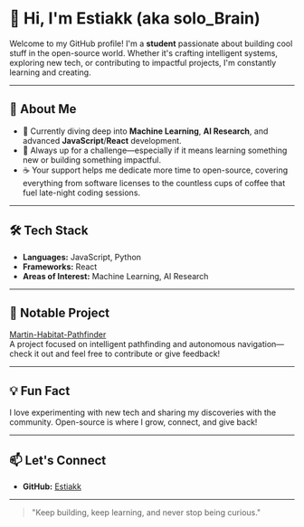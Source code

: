 # 👋 Hi, I'm Estiakk (aka solo_Brain)

Welcome to my GitHub profile! I'm a **student** passionate about building cool stuff in the open-source world. Whether it's crafting intelligent systems, exploring new tech, or contributing to impactful projects, I'm constantly learning and creating.

---

## 🚀 About Me

- 🌱 Currently diving deep into **Machine Learning**, **AI Research**, and advanced **JavaScript**/**React** development.
- 🧠 Always up for a challenge—especially if it means learning something new or building something impactful.
- ☕ Your support helps me dedicate more time to open-source, covering everything from software licenses to the countless cups of coffee that fuel late-night coding sessions.

---

## 🛠️ Tech Stack

- **Languages:** JavaScript, Python
- **Frameworks:** React
- **Areas of Interest:** Machine Learning, AI Research

---

## 🌟 Notable Project

[Martin-Habitat-Pathfinder](https://github.com/Estiakk/Martin-Habitat-Pathfinder)  
A project focused on intelligent pathfinding and autonomous navigation—check it out and feel free to contribute or give feedback!

---

## 💡 Fun Fact

I love experimenting with new tech and sharing my discoveries with the community. Open-source is where I grow, connect, and give back!

---

## 📫 Let's Connect

- **GitHub:** [Estiakk](https://github.com/Estiakk)

---

> "Keep building, keep learning, and never stop being curious."

<!--
**Estiakk/Estiakk** is a ✨ _special_ ✨ repository because its `README.md` (this file) appears on your GitHub profile.

Here are some ideas to get you started:

- 🔭 I’m currently working on ...
- 🌱 I’m currently learning ...
- 👯 I’m looking to collaborate on ...
- 🤔 I’m looking for help with ...
- 💬 Ask me about ...
- 📫 How to reach me: ...
- 😄 Pronouns: ...
- ⚡ Fun fact: ...
-->
